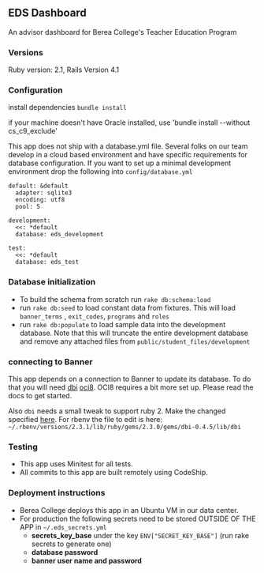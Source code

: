 ## EDS Dashboard



An advisor dashboard for Berea College's Teacher Education Program

### Versions
Ruby version: 2.1, Rails Version 4.1

### Configuration


install dependencies `bundle install`

if your machine doesn't have Oracle installed, use 'bundle install --without cs_c9_exclude'

This app does not ship with a database.yml file. Several folks on our team
develop in a cloud based environment and have specific requirements for
database configuration. If you want to set up a minimal development environment
drop the following into `config/database.yml`

```
default: &default
  adapter: sqlite3
  encoding: utf8
  pool: 5

development:
  <<: *default
  database: eds_development

test:
  <<: *default
  database: eds_test

```

### Database initialization
 - To build the schema from scratch run `rake db:schema:load`
 - run `rake db:seed` to load constant data from fixtures. This will load `banner_terms` , `exit_codes`, `programs` and `roles`
 - run `rake db:populate` to load sample data into the development database. Note that this will truncate the entire development database and remove any attached files from `public/student_files/development`

### connecting to Banner
This app depends on a connection to Banner to update its database. To do that you will need [dbi](http://ruby-dbi.rubyforge.org/rdoc/index.html) [oci8](http://www.rubydoc.info/github/kubo/ruby-oci8/file/docs/install-on-osx.md). OCI8 requires a bit more set up. Please read the docs to get started.

Also `dbi` needs a small tweak to support ruby 2. Make the changed specified [here](http://stackoverflow.com/questions/27873121/dbi-row-delegate-behavior-between-ruby-1-8-7-and-2-1). For rbenv the file to edit is here: `~/.rbenv/versions/2.3.1/lib/ruby/gems/2.3.0/gems/dbi-0.4.5/lib/dbi`

### Testing
 - This app uses Minitest for all tests.
 - All commits to this app are built remotely using CodeShip.

### Deployment instructions

 - Berea College deploys this app in an Ubuntu VM in our data center.
 - For production the following secrets need to be stored OUTSIDE OF THE APP in `~/.eds_secrets.yml`
	 - __secrets\_key\_base__ under the key `ENV["SECRET_KEY_BASE"]` (run rake secrets to generate one)
	 - __database password__
	 - __banner user name and password__